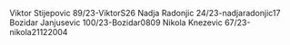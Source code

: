 Viktor Stijepovic 89/23-ViktorS26
Nadja Radonjic 24/23-nadjaradonjic17
Bozidar Janjusevic 100/23-Bozidar0809
Nikola Knezevic 67/23-nikola21122004
